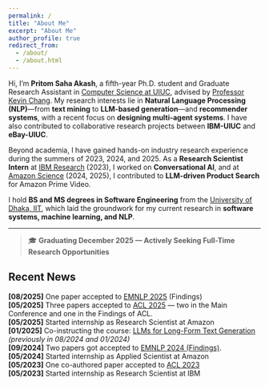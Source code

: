 ```yaml
---
permalink: /
title: "About Me"
excerpt: "About Me"
author_profile: true
redirect_from: 
  - /about/
  - /about.html
---
```


Hi, I’m **Pritom Saha Akash**, a fifth-year Ph.D. student and Graduate Research Assistant in [Computer Science at UIUC](https://cs.illinois.edu/), advised by [Professor Kevin Chang](https://ece.illinois.edu/directory/profile/kcchang). My research interests lie in **Natural Language Processing (NLP)**—from **text mining** to **LLM-based generation**—and **recommender systems**, with a recent focus on **designing multi-agent systems**. I have also contributed to collaborative research projects between **IBM-UIUC** and **eBay-UIUC**.  

Beyond academia, I have gained hands-on industry research experience during the summers of 2023, 2024, and 2025. As a **Research Scientist Intern** at [IBM Research](https://research.ibm.com/labs/almaden) (2023), I worked on **Conversational AI**, and at [Amazon Science](https://www.amazon.science) (2024, 2025), I contributed to **LLM-driven Product Search** for Amazon Prime Video.  

I hold **BS and MS degrees in Software Engineering** from the [University of Dhaka, IIT](https://www.du.ac.bd/body/IIT), which laid the groundwork for my current research in **software systems, machine learning, and NLP**.  

---

> 🎓 **Graduating December 2025 — Actively Seeking Full-Time Research Opportunities**



<!--
I am a fifth-year Ph.D. student and graduate research assistant in [CS@UIUC](https://cs.illinois.edu/), advised by Professor [Kevin Chang](https://ece.illinois.edu/directory/profile/kcchang). My research focuses on _Natural Language Processing (NLP)_, particularly _Large Language Models (LLMs)_, _Text Mining_, and _Recommender Systems_. In addition, I am a Ph.D. student researcher for the eBay-UIUC collaboration project on Recommender Systems. 

During the summers of 2023 and 2024, I gained industry experience as a Research Scientist Intern at [IBM](https://research.ibm.com/labs/almaden) and as an Applied Scientist Intern at [Amazon](https://www.amazon.science), where I contributed to projects related to Conversational AI and LLM in Product Search. **I will be returning to Amazon as an Applied Scientist Intern in summer 2025.**

Before joining UIUC, I earned my B.Sc. and M.Sc. degrees in Software Engineering from the Institute of Information Technology, University of Dhaka ([IITDU](https://www.du.ac.bd/body/IIT)), where I developed a strong foundation in Software Engineering and Machine learning.


a Teaching Assistant at CS@UIUC and a PhD Student Researcher at eBay. 
an Applied Scientist Intern at Amazon and

Before that, I had an experience as a Research Assistant at the Data and Information Systems ([DAIS](https://cs.illinois.edu/research/areas/data-and-information-systems)) 

Laboratory under the supervision of my

I did my master [thesis](https://www.researchgate.net/publication/357158890_An_Evidential_Inter-node_Hellinger_Distance_based_Tree_Classifier) on improving the performance of tree-based classifiers (Decision trees and Random forests). 


<br />
<br />
-->
## Recent News
**[08/2025]** One paper accepted to [EMNLP 2025](https://2025.emnlp.org) (Findings)    
**[05/2025]** Three papers accepted to [ACL 2025](https://2025.aclweb.org) — two in the Main Conference and one in the Findings of ACL.  
**[05/2025]** Started internship as Research Scientist at Amazon  
**[01/2025]** Co-instructing the course: [LLMs for Long-Form Text Generation](https://siebelschool.illinois.edu/academics/courses/cs598kcc) *(previously in 08/2024 and 01/2024)*       
**[09/2024]** Two papers got accepted to [EMNLP 2024 (Findings)](https://2023.emnlp.org).  
**[05/2024]** Started internship as Applied Scientist at Amazon  
**[05/2023]** One co-authored paper accepted to [ACL 2023](https://2023.aclweb.org)  
**[05/2023]** Started internship as Research Scientist at IBM

<!--
## Recent News
**[05/2025]** One paper accepted to [EMNLP 2025 ](https://2025.emnlp.org) (Findings)         
**[05/2025]** Three papers accepted to [ACL 2025](https://2025.aclweb.org) — two in the Main Conference and one in the Findings of ACL.       
**[01/2025]** Co-instructing a course on [LLMs for Long-Form Text Generation](https://siebelschool.illinois.edu/academics/courses/cs598kcc).  
**[09/2024]** Two papers got accepted to [EMNLP 2024 (Findings)](https://2023.emnlp.org).


**[08/2024]** One paper is resubmitted at [KDD 2025](https://kdd2025.kdd.org/research-track-call-for-papers/).    
**[08/2024]** Three papers are under review at [EMNLP 2024](https://2023.emnlp.org). 



// [10/2023] One paper was submitted to [The Web Conference 2024](https://www2024.thewebconf.org).   
[06/2023] Five papers were submitted to [EMNLP 2023](https://2023.emnlp.org).           
[05/2023] One paper was accepted to [ACL 2023](https://2023.aclweb.org/).           
[10/2022] Two long papers were submitted to [EACL 2023](https://2023.eacl.org/).                    
[10/2022] Our work- "Coordinated Topic Modeling" has been accepted to [EMNLP 2022](https://2022.emnlp.org/).           
[02/2022] Our work- "Domain Representative Keywords Selection" is accepted to [ACL 2022](https://www.2022.aclweb.org/).  
[08/2020] Started PhD in [CS at UIUC](https://cs.illinois.edu/).  
[01/2020] One long paper is accepted to Proceeding of [PAKDD 2020](http://videolectures.net/pakdd2020_singapore/).  
[09/2019] Won HASCA Nurse care activity detection challenge at [UbiComp 2019](https://ubicomp.org/ubicomp2019/) with a long paper publication.  
[05/2019] One long paper has been accepted to Proceeding of [IJCAI 2019](https://www.ijcai19.org/).

-->


